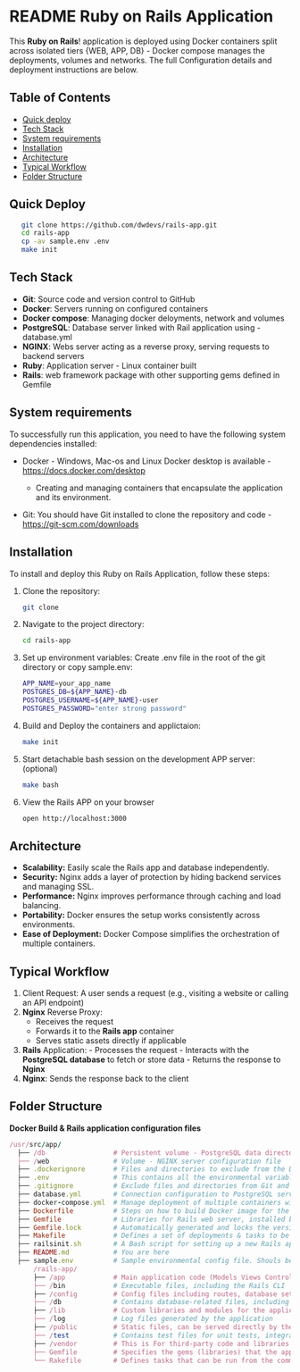# README Ruby on Rails Application

This **Ruby on Rails**! application is deployed using Docker containers split across isolated tiers {WEB, APP, DB} - Docker compose manages the deployments, volumes and networks.
The full Configuration details and deployment instructions are below.

## Table of Contents
- [Quick deploy](#quick-deploy)
- [Tech Stack](#tech-stack)
- [System requirements](system-requirements)
- [Installation](#installation)
- [Architecture](#architecture)
- [Typical Workflow](#typical-workflow)
- [Folder Structure](#folder-structure)

## Quick Deploy
```bash
   git clone https://github.com/dwdevs/rails-app.git
   cd rails-app
   cp -av sample.env .env
   make init
```

## Tech Stack
- **Git**: Source code and version control to GitHub
- **Docker**: Servers running on configured containers
- **Docker compose**: Managing docker deloyments, network and volumes
- **PostgreSQL**: Database server linked with Rail application using - database.yml
- **NGINX**: Webs server acting as a reverse proxy, serving requests to backend servers
- **Ruby**: Application server - Linux container built 
- **Rails**: web framework package with other supporting gems defined in Gemfile


## System requirements
To successfully run this application, you need to have the following system dependencies installed:
- Docker - Windows, Mac-os and Linux Docker desktop is available - https://docs.docker.com/desktop
    - Creating and managing containers that encapsulate the application and its environment.

- Git: You should have Git installed to clone the repository and code - https://git-scm.com/downloads


## Installation
To install and deploy this Ruby on Rails Application, follow these steps:

1. Clone the repository:
   ```bash
   git clone 

2. Navigate to the project directory:
   ```bash
   cd rails-app

3. Set up environment variables: Create .env file in the root of the git directory or copy sample.env:
   ```bash
   APP_NAME=your_app_name
   POSTGRES_DB=${APP_NAME}-db
   POSTGRES_USERNAME=${APP_NAME}-user
   POSTGRES_PASSWORD="enter strong password"

4. Build and Deploy the containers and applictaion:
   ```bash
   make init

5. Start detachable bash session on the development APP server: (optional)
   ```bash
   make bash

6. View the Rails APP on your browser 
   ```bash
   open http://localhost:3000


## Architecture
  - **Scalability:** Easily scale the Rails app and database independently.
  - **Security:** Nginx adds a layer of protection by hiding backend services and managing SSL.
  - **Performance:** Nginx improves performance through caching and load balancing.
  - **Portability:** Docker ensures the setup works consistently across environments.
  - **Ease of Deployment:** Docker Compose simplifies the orchestration of multiple containers.


## Typical Workflow
  1. Client Request: A user sends a request (e.g., visiting a website or calling an API endpoint)
  2. **Nginx** Reverse Proxy:
        - Receives the request
        - Forwards it to the **Rails app** container
        - Serves static assets directly if applicable
  3. **Rails** Application:
    - Processes the request
    - Interacts with the **PostgreSQL database** to fetch or store data
    - Returns the response to **Nginx**
  4. **Nginx**: Sends the response back to the client


## Folder Structure
**Docker Build & Rails application configuration files**
  ```ruby
/usr/src/app/
    ├── /db                 # Persistent volume - PostgreSQL data directory (pg_data)
    ├── /web                # Volume - NGINX server configuration file
    ├── .dockerignore       # Files and directories to exclude from the Docker build context
    ├── .env                # This contains all the environmental variables - **Sensitive data**
    ├── .gitignore          # Exclude files and directories from Git and pushed to repo         
    ├── database.yml        # Connection configuration to PostgreSQL server and database
    ├── docker-compose.yml  # Manage deployment of multiple containers with volumes and network
    ├── Dockerfile          # Steps on how to build Docker image for the Rails application
    ├── Gemfile             # Libraries for Rails web server, installed by Bundle
    ├── Gemfile.lock        # Automatically generated and locks the versions of the gems specified
    ├── Makefile            # Defines a set of deployments & tasks to be executed with easy commands 
    ├── railsinit.sh        # A Bash script for setting up a new Rails application
    ├── README.md           # You are here
    ├── sample.env          # Sample environmental config file. Shouls be .env in directory (rename)
        /rails-app/
        ├── /app            # Main application code (Models Views Controllers)
        ├── /bin            # Executable files, including the Rails CLI
        ├── /config         # Config files including routes, database settings, and config
        ├── /db             # Contains database-related files, including migrations & seeds
        ├── /lib            # Custom libraries and modules for the application
        ├── /log            # Log files generated by the application
        ├── /public         # Static files, can be served directly by the web server like error page
        ├── /test           # Contains test files for unit tests, integration tests and other tests
        ├── /vendor         # This is For third-party code and libraries not managed by Bundler
        ├── Gemfile         # Specifies the gems (libraries) that the application depends on
        └── Rakefile        # Defines tasks that can be run from the command line using the rake CMD
       
  ````